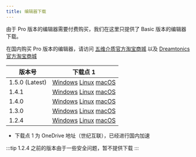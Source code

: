 ```yaml
---
title: 编辑器下载
---
```


由于 Pro 版本的编辑器需要付费购买，我们在这里只提供了 Basic 版本的编辑器下载。

在国内购买 Pro 版本的编辑器，请访问 [五维介质官方淘宝商城](https://item.taobao.com/item.htm?id=622045467110) 以及 [Dreamtonics 官方淘宝商城](https://dreamtonics-cn.taobao.com/)

| 版本号 | 下载点 1 |
| --- | --- |
| 1.5.0 (Latest) | [Windows](https://yzweb-my.sharepoint.com/:u:/g/personal/bilibililty_bujigegroup_site/ERL6TKgP3QpElJ6gNwcM2XABFqPHJg1roAEgJj8oPm62hw?e=kUWbWV) [Linux](https://yzweb-my.sharepoint.com/:u:/g/personal/bilibililty_bujigegroup_site/EWN8iUPDnYJLmdebv_0AMN0BiF3hwKcf4vwcRQ-A-9Z0Vg?e=2YZfp9) [macOS](https://yzweb-my.sharepoint.com/:u:/g/personal/bilibililty_bujigegroup_site/EVfZy3SkG8hGs5hSSizDlqwBgJNl8OhqosXOkx1o1JuR5A?e=VOidxw) |
| 1.4.1 | [Windows](https://yzweb-my.sharepoint.com/:u:/g/personal/bilibililty_bujigegroup_site/EYI6ufeJ_OBOp-TMbhDAEQ4BnEs_a3AJZ_BCf4TBYR29Xw?e=Yu4Ok3) [Linux](https://yzweb-my.sharepoint.com/:u:/g/personal/bilibililty_bujigegroup_site/EXrTejHeihNKuyvrO4c-x5kB2VtLFDgqgFyWPFsk4mrOGw?e=5sC7rF) [macOS](https://yzweb-my.sharepoint.com/:u:/g/personal/bilibililty_bujigegroup_site/EQrHvx8cetFHueH2TzCwj_8B46Yefp6EG9YrMHEDGeyokQ?e=DPmDac) |
| 1.4.0 | [Windows](https://yzweb-my.sharepoint.com/:u:/g/personal/bilibililty_bujigegroup_site/EQxAoEpNu8BOpnabz3OwSLYBLEvxzt0teoQXlFOBfK82Kg?e=GGbhrl) [Linux](https://yzweb-my.sharepoint.com/:u:/g/personal/bilibililty_bujigegroup_site/EfCwYhph_pZNqi0DanREGsABd41NUAnX38e8Md_SXo3yvA?e=1rscWP) [macOS](https://yzweb-my.sharepoint.com/:u:/g/personal/bilibililty_bujigegroup_site/ERHVyDTQNbpHqkHioWI1AwkBn71BoMwMpzu1mYZEo_UC4w?e=rjTsjs) |
| 1.3.0 | [Windows](https://yzweb-my.sharepoint.com/:u:/g/personal/bilibililty_bujigegroup_site/EUTBtAMBfvtIsu_lLj3BkzYBfKgm2Z7GAkGD-dqFy0hQ0w?e=Cdae8E) [Linux](https://yzweb-my.sharepoint.com/:u:/g/personal/bilibililty_bujigegroup_site/ETBqQhRBRXNEiQujxf4YKgsBnBVV2-J1xDv9l25reWW7yA?e=B75d5x) [macOS](https://yzweb-my.sharepoint.com/:u:/g/personal/bilibililty_bujigegroup_site/EbREEfNXLOpAgrKT-FGBKMQB_QPdczjxXKfxh58Yu5k-ww?e=JcypOj) |
| 1.2.4 | [Windows](https://yzweb-my.sharepoint.com/:u:/g/personal/bilibililty_bujigegroup_site/ESt-RN-Eo1xLo2jk4AoXXc8BAicZCI2wMw-neE-e2SV0lw?e=BZ6XgZ) [Linux](https://yzweb-my.sharepoint.com/:u:/g/personal/bilibililty_bujigegroup_site/EY0ViKwZtnpLsM_QP6ON1tABZI5KnkFEl3SjjvjTNlRcwg?e=5iJJmN) [macOS](https://yzweb-my.sharepoint.com/:u:/g/personal/bilibililty_bujigegroup_site/EfqxH5dPvIRPjEL6xDzOE0gBcTi9CEw7WcW73ndH0oBWOw?e=EAoWoE) |

  * 下载点 1 为 OneDrive 地址（世纪互联），已经进行国内加速

:::tip
1.2.4 之前的版本由于一些安全问题，暂不提供下载
:::